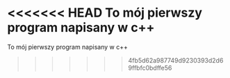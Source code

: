 <<<<<<< HEAD
To mój pierwszy program
napisany w c++
=======
To mój pierwszy program napisany w c++
>>>>>>> 4fb5d62a987749d9230393d2d69ffbfc0bdffe56
